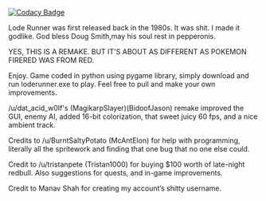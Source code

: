 
[![Codacy Badge](https://api.codacy.com/project/badge/Grade/0b533a1abcf54f5aae2fb7baeba2c440)](https://www.codacy.com/app/lzhang1337/LodeRunner?utm_source=github.com&utm_medium=referral&utm_content=LordZagreus/LodeRunner&utm_campaign=badger)

Lode Runner was first released back in the 1980s. It was shit. I made it godlike. God bless Doug Smith,may his soul rest in 
pepperonis. 

YES, THIS IS A REMAKE. BUT IT'S ABOUT AS DIFFERENT AS POKEMON FIRERED WAS FROM RED.

Enjoy. Game coded in python using pygame library, simply download and run loderunner.exe to play. Feel free to pull and make your
own improvements.

/u/dat_acid_w0lf's (MagikarpSlayer)(BidoofJason) remake improved the GUI, enemy AI, added 16-bit colorization, that sweet 
juicy 60 fps, and a nice ambient track.

Credits to /u/BurntSaltyPotato (McAntElon) for help with programming, literally all the spritework and finding that one bug 
that no one else could.

Credit to /u/tristanpete (Tristan1000) for buying $100 worth of late-night redbull. Also suggestions for quests, and in-game 
improvements.

Credit to Manav Shah for creating my account’s shitty username.